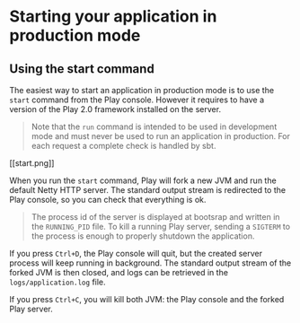 # Starting your application in production mode

## Using the start command

The easiest way to start an application in production mode is to use the `start` command from the Play console. However it requires to have a version of the Play 2.0 framework installed on the server.

> Note that the `run` command is intended to be used in development mode and must never be used to run an application in production. For each request a complete check is handled by sbt.

[[start.png]]

When you run the `start` command, Play will fork a new JVM and run the default Netty HTTP server. The standard output stream is redirected to the Play console, so you can check that everything is ok.

> The process id of the server is displayed at bootsrap and written in the `RUNNING_PID` file. To kill a running Play server, sending a `SIGTERM` to the process is enough to properly shutdown the application.

If you press `Ctrl+D`, the Play console will quit, but the created server process will keep running in background. The standard output stream of the forked JVM is then closed, and logs can be retrieved in the `logs/application.log` file.

If you press `Ctrl+C`, you will kill both JVM: the Play console and the forked Play server. 